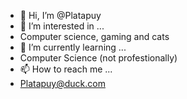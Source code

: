 - 👋 Hi, I’m @Platapuy
- 👀 I’m interested in ...
- Computer science, gaming and cats
- 🌱 I’m currently learning ...
- Computer Science (not profestionally)
- 📫 How to reach me ...
- Platapuy@duck.com

<!---
Platapuy/Platapuy is a ✨ special ✨ repository because its `README.md` (this file) appears on your GitHub profile.
You can click the Preview link to take a look at your changes.
--->
